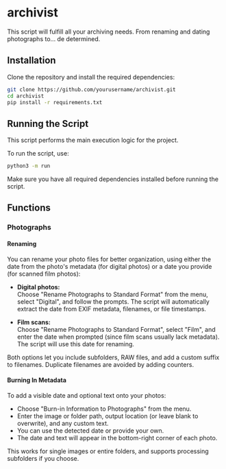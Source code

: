 # archivist

This script will fulfill all your archiving needs. From renaming and dating photographs to... de determined.

## Installation

Clone the repository and install the required dependencies:

```bash
git clone https://github.com/yourusername/archivist.git
cd archivist
pip install -r requirements.txt
```

## Running the Script

This script performs the main execution logic for the project.

To run the script, use:

```bash
python3 -m run
```

Make sure you have all required dependencies installed before running the script.

## Functions

### Photographs

#### Renaming

You can rename your photo files for better organization, using either the date from the photo's metadata (for digital photos) or a date you provide (for scanned film photos):

- **Digital photos:**  
  Choose "Rename Photographs to Standard Format" from the menu, select "Digital", and follow the prompts. The script will automatically extract the date from EXIF metadata, filenames, or file timestamps.

- **Film scans:**  
  Choose "Rename Photographs to Standard Format", select "Film", and enter the date when prompted (since film scans usually lack metadata). The script will use this date for renaming.

Both options let you include subfolders, RAW files, and add a custom suffix to filenames. Duplicate filenames are avoided by adding counters.

#### Burning In Metadata

To add a visible date and optional text onto your photos:

- Choose "Burn-in Information to Photographs" from the menu.
- Enter the image or folder path, output location (or leave blank to overwrite), and any custom text.
- You can use the detected date or provide your own.
- The date and text will appear in the bottom-right corner of each photo.

This works for single images or entire folders, and supports processing subfolders if you choose.

